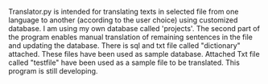 Translator.py is intended for translating texts in selected file
from one language to another (according to the user choice) using
customized database. I am using my own database called 'projects'.
The second part of the program enables manual translation of remaining
sentences in the file and updating the database. There is sql and txt file
called "dictionary" attached. These files have been used as sample database.
Attached Txt file called "testfile" have been used as a sample file to be translated.
This program is still developing.
